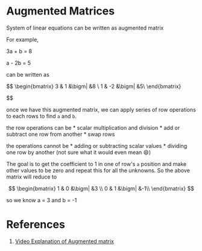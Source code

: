# Augmented Matrices 

System of linear equations can be written as augmented matrix

For example,

3a + b = 8

a - 2b = 5

can be written as

$$
\begin{bmatrix}
3 & 1 &\bigm| &8 \\
1 & -2 &\bigm| &5\\
\end{bmatrix}

$$

once we have this augmented matrix, we can apply series of row operations to each rows to find `a` and `b`.

the row operations can be 
    * scalar multiplication and division
    * add or subtract one row from another
    * swap rows

the operations cannot be
    * adding or subtracting scalar values
    * dividing one row by another (not sure what it would even mean 😄)

The goal is to get the coefficient to 1 in one of row's `a` position and make other values to be zero and repeat this for all the unknowns. So the above matrix will reduce to

$$
\begin{bmatrix}
1 & 0 &\bigm| &3 \\
0 & 1 &\bigm| &-1\\
\end{bmatrix}
$$

so we know a = 3 and b = -1

# References

1. [Video Explanation of Augmented matrix](https://www.youtube.com/watch?v=sza_BKR2KFc&list=PL5KkMZvBpo5C6yh94U8m_9TL6MplIK9RZ)




